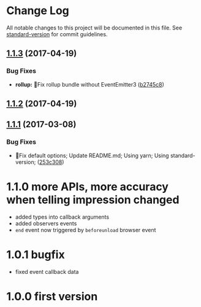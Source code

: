 # Change Log

All notable changes to this project will be documented in this file. See [standard-version](https://github.com/conventional-changelog/standard-version) for commit guidelines.

<a name="1.1.3"></a>
## [1.1.3](https://github.com/vivaxy/impression/compare/v1.1.2...v1.1.3) (2017-04-19)


### Bug Fixes

* **rollup:** :bug:Fix rollup bundle without EventEmitter3 ([b2745c8](https://github.com/vivaxy/impression/commit/b2745c8))



<a name="1.1.2"></a>
## [1.1.2](https://github.com/vivaxy/impression/compare/v1.1.1...v1.1.2) (2017-04-19)



<a name="1.1.1"></a>
## [1.1.1](https://github.com/vivaxy/impression/compare/v1.1.0...v1.1.1) (2017-03-08)


### Bug Fixes

* :bug:Fix default options; Update README.md; Using yarn; Using standard-version; ([253c308](https://github.com/vivaxy/impression/commit/253c308))



# 1.1.0 more APIs, more accuracy when telling impression changed

- added types into callback arguments
- added observers events
- `end` event now triggered by `beforeunload` browser event

# 1.0.1 bugfix

- fixed event callback data

# 1.0.0 first version
